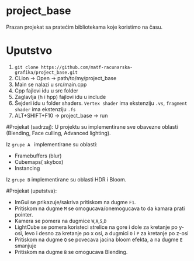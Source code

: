 # project_base
Prazan projekat sa pratećim bibliotekama koje koristimo na času. 

# Uputstvo
1. `git clone https://github.com/matf-racunarska-grafika/project_base.git`
2. CLion -> Open -> path/to/my/project_base
3. Main se nalazi u src/main.cpp
4. Cpp fajlovi idu u src folder
5. Zaglavlja (h i hpp) fajlovi idu u include
6. Šejderi idu u folder shaders. `Vertex shader` ima ekstenziju `.vs`, `fragment shader` ima ekstenziju `.fs`
7. ALT+SHIFT+F10 -> project_base -> run

#Projekat (sadrzaj):
U projektu su implementirane sve obavezne oblasti (Blending, Face culling, Advanced lighting).

Iz `grupe A ` implementirane su oblasti:
- Framebuffers (blur)
- Cubemaps( skybox)
- Instancing

Iz `grupe B` implementirane su oblasti HDR i Bloom.

#Projekat (uputstva):
- ImGui se prikazuje/sakriva pritiskom na dugme `F1`.
- Pritiskom na dugme `M` se omogucava/onemogucava to da kamara prati pointer.
- Kamera se pomera na dugmice `W`,`A`,`S`,`D`
- LightCube se pomera koristeci strelice na gore i dole za kretanje po y-osi, levo i desno za kretanje po x osi, a dugmici `O` i `P` za kretanje po z-osi
- Pritiskom na dugme `Q` se povecava jacina bloom efekta, a na dugme `E` smanjuje
- Pritiskom na dugme `B` se omogucava Blending.